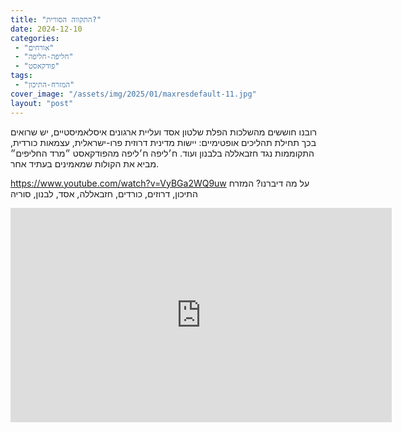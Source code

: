 ```yaml
---
title: "התקווה הסורית?"
date: 2024-12-10
categories: 
 - "אורחים"
 - "חליפה-חליפה"
 - "פודקאסט"
tags: 
 - "המזרח-התיכון"
cover_image: "/assets/img/2025/01/maxresdefault-11.jpg"
layout: "post"
---
```


רובנו חוששים מהשלכות הפלת שלטון אסד ועליית ארגונים איסלאמיסטיים, יש שרואים בכך תחילת תהליכים אופטימיים: יישות מדינית דרוזית פרו-ישראלית, עצמאות כורדית, התקוממות נגד חזבאללה בלבנון ועוד. ח׳ליפה ח׳ליפה מהפודקאסט ״מרד החליפים״ מביא את הקולות שמאמינים בעתיד אחר.

<https://www.youtube.com/watch?v=VyBGa2WQ9uw>
על מה דיברנו?
המזרח התיכון, דרוזים, כורדים, חזבאללה, אסד, לבנון, סוריה

<iframe width="610" height="343" src="https://www.youtube.com/embed/VyBGa2WQ9uw" frameborder="0" allow="accelerometer; autoplay; clipboard-write; encrypted-media; gyroscope; picture-in-picture; web-share" referrerpolicy="strict-origin-when-cross-origin" allowfullscreen></iframe>
